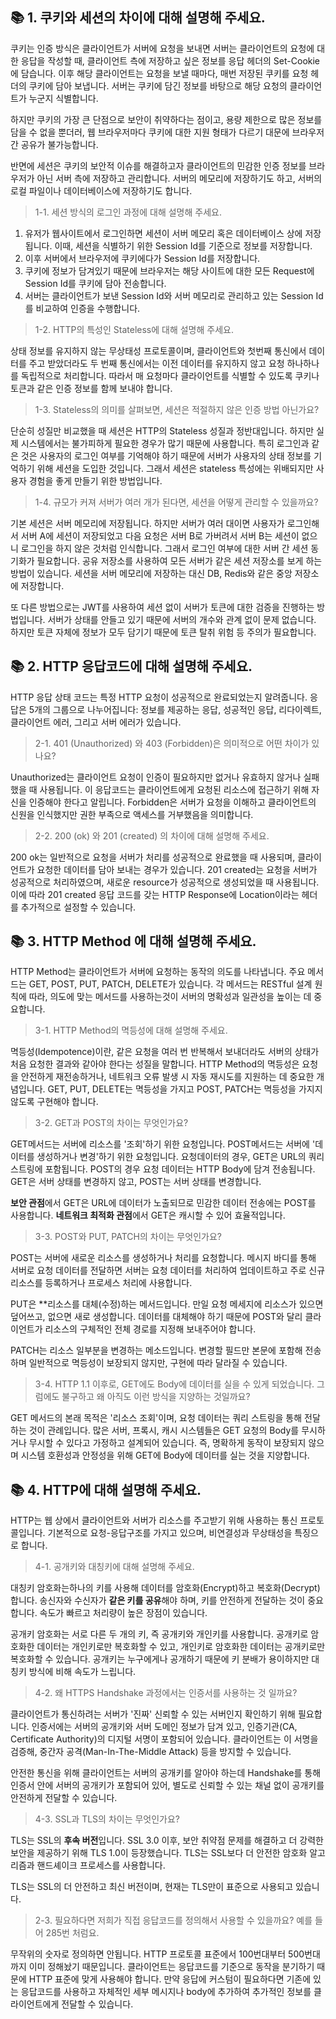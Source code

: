 ## 📚 1. 쿠키와 세션의 차이에 대해 설명해 주세요.
쿠키는 인증 방식은 클라이언트가 서버에 요청을 보내면 서버는 클라이언트의 요청에 대한 응답을 작성할 때, 클라이언트 측에 저장하고 싶은 정보를 응답 헤더의 Set-Cookie에 담습니다. 이후 해당 클라이언트는 요청을 보낼 때마다, 매번 저장된 쿠키를 요청 헤더의 쿠키에 담아 보냅니다. 서버는 쿠키에 담긴 정보를 바탕으로 해당 요청의 클라이언트가 누군지 식별합니다.

하지만 쿠키의 가장 큰 단점으로 보안이 취약하다는 점이고, 용량 제한으로 많은 정보를 담을 수 없을 뿐더러, 웹 브라우저마다 쿠키에 대한 지원 형태가 다르기 대문에 브라우저간 공유가 불가능합니다.

반면에 세션은 쿠키의 보안적 이슈를 해결하고자 클라이언트의 민감한 인증 정보를 브라우저가 아닌 서버 측에 저장하고 관리합니다. 서버의 메모리에 저장하기도 하고, 서버의 로컬 파일이나 데이터베이스에 저장하기도 합니다.

> 1-1. 세션 방식의 로그인 과정에 대해 설명해 주세요.

1. 유저가 웹사이트에서 로그인하면 세션이 서버 메모리 혹은 데이터베이스 상에 저장됩니다. 이때, 세션을 식별하기 위한 Session Id를 기준으로 정보를 저장합니다.
3. 이후 서버에서 브라우저에 쿠키에다가 Session Id를 저장합니다. 
4. 쿠키에 정보가 담겨있기 때문에 브라우저는 해당 사이트에 대한 모든 Request에 Session Id를 쿠키에 담아 전송합니다. 
5. 서버는 클라이언트가 보낸 Session Id와 서버 메모리로 관리하고 있는 Session Id를 비교하여 인증을 수행합니다.

> 1-2. HTTP의 특성인 Stateless에 대해 설명해 주세요.

상태 정보를 유지하지 않는 무상태성 프로토콜이며, 클라이언트와 첫번째 통신에서 데이터를 주고 받았더라도 두 번째 통신에서는 이전 데이터를 유지하지 않고 요청 하나하나를 독립적으로 처리합니다. 따라서 매 요청마다 클라이언트를 식별할 수 있도록 쿠키나 토큰과 같은 인증 정보를 함께 보내야 합니다.

> 1-3. Stateless의 의미를 살펴보면, 세션은 적절하지 않은 인증 방법 아닌가요?

단순히 성질만 비교했을 때 세션은 HTTP의 Stateless 성질과 정반대입니다. 하지만 실제 시스템에서는 불가피하게 필요한 경우가 많기 때문에 사용합니다. 특히 로그인과 같은 것은 사용자의 로그인 여부를 기억해야 하기 때문에 서버가 사용자의 상태 정보를 기억하기 위해 세션을 도입한 것입니다. 그래서 세션은 stateless 특성에는 위배되지만 사용자 경험을 좋게 만들기 위한 방법입니다.

> 1-4. 규모가 커져 서버가 여러 개가 된다면, 세션을 어떻게 관리할 수 있을까요?

기본 세션은 서버 메모리에 저장됩니다. 하지만 서버가 여러 대이면 사용자가 로그인해서 서버 A에 세션이 저장되었고 다음 요청은 서버 B로 가버려서 서버 B는 세션이 없으니 로그인을 하지 않은 것처럼 인식합니다. 그래서 로그인 여부에 대한 서버 간 세션 동기화가 필요합니다. 공유 저장소를 사용하여 모든 서버가 같은 세션 저장소를 보게 하는 방법이 있습니다. 세션을 서버 메모리에 저장하는 대신 DB, Redis와 같은 중앙 저장소에 저장합니다.

또 다른 방법으로는 JWT를 사용하여 세션 없이 서버가 토큰에 대한 검증을 진행하는 방법입니다. 서버가 상태를 안들고 있기 때문에 서버의 개수와 관계 없이 문제 없습니다. 하지만 토큰 자체에 정보가 모두 담기기 때문에 토큰 탈취 위험 등 주의가 필요합니다.

## 📚 2. HTTP 응답코드에 대해 설명해 주세요.
HTTP 응답 상태 코드는 특정 HTTP 요청이 성공적으로 완료되었는지 알려줍니다. 응답은 5개의 그룹으로 나누어집니다: 정보를 제공하는 응답, 성공적인 응답, 리다이렉트, 클라이언트 에러, 그리고 서버 에러가 있습니다.

> 2-1. 401 (Unauthorized) 와 403 (Forbidden)은 의미적으로 어떤 차이가 있나요?

Unauthorized는 클라이언트 요청이 인증이 필요하지만 없거나 유효하지 않거나 실패했을 때 사용됩니다. 이 응답코드는 클라이언트에게 요청된 리소스에 접근하기 위해 자신을 인증해야 한다고 알립니다. Forbidden은 서버가 요청을 이해하고 클라이언트의 신원을 인식했지만 권한 부족으로 액세스를 거부했음을 의미합니다.

> 2-2. 200 (ok) 와 201 (created) 의 차이에 대해 설명해 주세요.

200 ok는 일반적으로 요청을 서버가 처리를 성공적으로 완료했을 때 사용되며, 클라이언트가 요청한 데이터를 담아 보내는 경우가 있습니다. 201 created는 요청을 서버가 성공적으로 처리하였으며, 새로운 resource가 성공적으로 생성되었을 때 사용됩니다. 이에 따라 201 created 응답 코드를 갖는 HTTP Response에 Location이라는 헤더를 추가적으로 설정할 수 있습니다.

## 📚 3. HTTP Method 에 대해 설명해 주세요.
HTTP Method는 클라이언트가 서버에 요청하는 동작의 의도를 나타냅니다. 주요 메서드는 GET, POST, PUT, PATCH, DELETE가 있습니다. 각 메서드는 RESTful 설계 원칙에 따라, 의도에 맞는 메서드를 사용하는것이 서버의 명확성과 일관성을 높이는 데 중요합니다.

> 3-1. HTTP Method의 멱등성에 대해 설명해 주세요.

멱등성(Idempotence)이란, 같은 요청을 여러 번 반복해서 보내더라도 서버의 상태가 처음 요청한 결과와 같아야 한다는 성질을 말합니다. HTTP Method의 멱등성은 요청을 안전하게 재전송하거나, 네트워크 오류 발생 시 자동 재시도를 지원하는 데 중요한 개념입니다. GET, PUT, DELETE는 멱등성을 가지고 POST, PATCH는 멱등성을 가지지 않도록 구현해야 합니다.

> 3-2. GET과 POST의 차이는 무엇인가요?

GET메서드는 서버에 리소스를 '조회'하기 위한 요청입니다. POST메서드는 서버에 '데이터를 생성하거나 변경'하기 위한 요청입니다. 요청데이터의 경우, GET은 URL의 쿼리 스트링에 포함됩니다. POST의 경우 요청 데이터는 HTTP Body에 담겨 전송됩니다. GET은 서버 상태를 변경하지 않고, POST는 서버 상태를 변경합니다. 

**보안 관점**에서 GET은 URL에 데이터가 노출되므로 민감한 데이터 전송에는 POST를 사용합니다. **네트워크 최적화 관점**에서 GET은 캐시할 수 있어 효율적입니다.

> 3-3. POST와 PUT, PATCH의 차이는 무엇인가요?

POST는 서버에 새로운 리소스를 생성하거나 처리를 요청합니다. 메시지 바디를 통해 서버로 요청 데이터를 전달하면 서버는 요청 데이터를 처리하여 업데이트하고 주로 신규 리소스를 등록하거나 프로세스 처리에 사용합니다. 

PUT은 **리소스를 대체(수정)하는 메서드입니다. 만일 요청 메세지에 리소스가 있으면 덮어쓰고, 없으면 새로 생성합니다. 데이터를 대체해야 하기 때문에 POST와 달리 클라이언트가 리소스의 구체적인 전체 경로를 지정해 보내주어야 합니다. 

PATCH는 리소스 일부분을 변경하는 메소드입니다. 변경할 필드만 본문에 포함해 전송하며 일반적으로 멱등성이 보장되지 않지만, 구현에 따라 달라질 수 있습니다.

> 3-4. HTTP 1.1 이후로, GET에도 Body에 데이터를 실을 수 있게 되었습니다. 그럼에도 불구하고 왜 아직도 이런 방식을 지양하는 것일까요?

GET 메서드의 본래 목적은 '리소스 조회'이며, 요청 데이터는 쿼리 스트링을 통해 전달하는 것이 관례입니다. 많은 서버, 프록시, 캐시 시스템들은 GET 요청의 Body를 무시하거나 무시할 수 있다고 가정하고 설계되어 있습니다. 즉, 명확하게 동작이 보장되지 않으며 시스템 호환성과 안정성을 위해 GET에 Body에 데이터를 실는 것을 지양합니다.

## 📚 4. HTTP에 대해 설명해 주세요.
HTTP는 웹 상에서 클라이언트와 서버가 리소스를 주고받기 위해 사용하는 통신 프로토콜입니다. 기본적으로 요청-응답구조를 가지고 있으며, 비연결성과 무상태성을 특징으로 합니다.

> 4-1. 공개키와 대칭키에 대해 설명해 주세요.

대칭키 암호화는하나의 키를 사용해 데이터를 암호화(Encrypt)하고 복호화(Decrypt)합니다. 송신자와 수신자가 **같은 키를 공유**해야 하며, 키를 안전하게 전달하는 것이 중요합니다. 속도가 빠르고 처리량이 높은 장점이 있습니다. 

공개키 암호화는 서로 다른 두 개의 키, 즉 공개키와 개인키를 사용합니다. 공개키로 암호화한 데이터는 개인키로만 복호화할 수 있고, 개인키로 암호화한 데이터는 공개키로만 복호화할 수 있습니다. 공개키는 누구에게나 공개하기 때문에 키 분배가 용이하지만 대칭키 방식에 비해 속도가 느립니다.

> 4-2. 왜 HTTPS Handshake 과정에서는 인증서를 사용하는 것 일까요?

클라이언트가 통신하려는 서버가 '진짜' 신뢰할 수 있는 서버인지 확인하기 위해 필요합니다. 인증서에는 서버의 공개키와 서버 도메인 정보가 담겨 있고, 인증기관(CA, Certificate Authority)의 디지털 서명이 포함되어 있습니다. 클라이언트는 이 서명을 검증해, 중간자 공격(Man-In-The-Middle Attack) 등을 방지할 수 있습니다.

안전한 통신을 위해 클라이언트는 서버의 공개키를 알아야 하는데 Handshake를 통해 인증서 안에 서버의 공개키가 포함되어 있어, 별도로 신뢰할 수 있는 채널 없이 공개키를 안전하게 전달할 수 있습니다.

> 4-3. SSL과 TLS의 차이는 무엇인가요?

TLS는 SSL의 **후속 버전**입니다. SSL 3.0 이후, 보안 취약점 문제를 해결하고 더 강력한 보안을 제공하기 위해 TLS 1.0이 등장했습니다. TLS는 SSL보다 더 안전한 암호화 알고리즘과 핸드셰이크 프로세스를 사용합니다.

TLS는 SSL의 더 안전하고 최신 버전이며, 현재는 TLS만이 표준으로 사용되고 있습니다.

> 2-3. 필요하다면 저희가 직접 응답코드를 정의해서 사용할 수 있을까요? 예를 들어 285번 처럼요.

무작위의 숫자로 정의하면 안됩니다. HTTP 프로토콜 표준에서 100번대부터 500번대까지 이미 정해놨기 때문입니다. 클라이언트는 응답코드를 기준으로 동작을 분기하기 때문에 HTTP 표준에 맞게 사용해야 합니다. 만약 응답에 커스텀이 필요하다면 기존에 있는 응답코드를 사용하고 자체적인 세부 메시지나 body에 추가하여 추가적인 정보를 클라이언트에게 전달할 수 있습니다.
